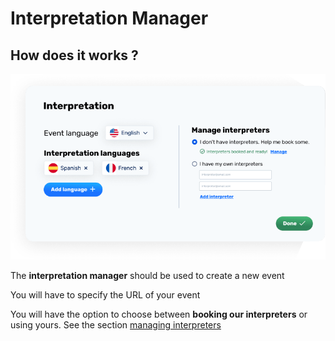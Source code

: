 # Interpretation Manager

## How does it works ? 

![An image](../images/interpretation-manager.png)


The **interpretation manager** should be used to create a new event

You will have to specify the URL of your event

You will have the option to choose between **booking our interpreters** or using yours. See the section [managing interpreters](/interpreters/index)
